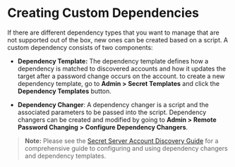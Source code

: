 [title]: # (Creating Custom Dependencies)
[tags]: # (Creating Custom Dependencies)
[priority]: # (30)

# Creating Custom Dependencies

If there are different dependency types that you want to manage that are not supported out of the box, new ones can be created based on a script. A custom dependency consists of two components:

- **Dependency Template:** The dependency template defines how a dependency is matched to discovered accounts and how it updates the target after a password change occurs on the account. to create a new dependency template, go to **Admin \> Secret Templates** and click the **Dependency Templates** button.

- **Dependency Changer**: A dependency changer is a script and the associated parameters to be passed into the script. Dependency changers can be created and modified by going to **Admin > Remote Password Changing > Configure Dependency Changers**.

> **Note:** Please see the [Secret Server Account Discovery Guide](https://thycotic.force.com/support/s/article/Account-Discovery) for a comprehensive guide to configuring and using dependency changers and dependency templates.
